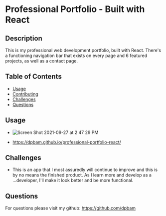 # Professional Portfolio - Built with React

## Description

This is my professional web development portfolio, built with React. There's a functioning navigation bar that exists on every page and 6 featured projects, as well as a contact page.

## Table of Contents

- [Usage](#usage)
- [Contributing](#contributing)
- [Challenges](#challenges)
- [Questions](#questions)

## Usage

- ![Screen Shot 2021-09-27 at 2 47 29 PM](https://user-images.githubusercontent.com/82355287/134982878-77ac23c3-3b9e-4d3f-9e69-dae3e5f47cc6.png)

- https://dpbam.github.io/professional-portfolio-react/

## Challenges

- This is an app that I most assuredly will continue to improve and this is by no means the finished product. As I learn more and develop as a ...developer, I'll make it look better and be more functional.

## Questions

For questions please visit my github: https://github.com/dpbam
